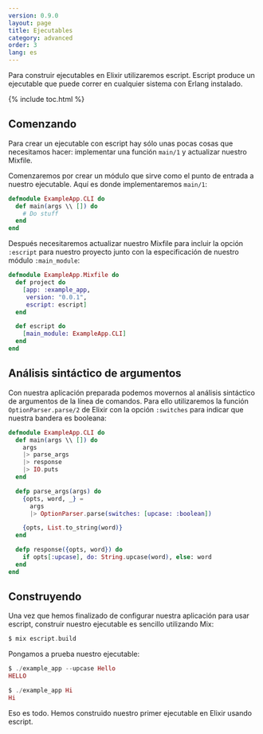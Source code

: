 ```yaml
---
version: 0.9.0
layout: page
title: Ejecutables
category: advanced
order: 3
lang: es
---
```


Para construir ejecutables en Elixir utilizaremos escript. Escript produce un ejecutable que puede correr en cualquier sistema con Erlang instalado.

{% include toc.html %}

## Comenzando

Para crear un ejecutable con escript hay sólo unas pocas cosas que necesitamos hacer: implementar una función `main/1` y actualizar nuestro Mixfile.

Comenzaremos por crear un módulo que sirve como el punto de entrada a nuestro ejecutable. Aquí es donde implementaremos `main/1`:

```elixir
defmodule ExampleApp.CLI do
  def main(args \\ []) do
    # Do stuff
  end
end
```

Después necesitaremos actualizar nuestro Mixfile para incluir la opción `:escript` para nuestro proyecto junto con la especificación de nuestro módulo `:main_module`:

```elixir
defmodule ExampleApp.Mixfile do
  def project do
    [app: :example_app,
     version: "0.0.1",
     escript: escript]
  end

  def escript do
    [main_module: ExampleApp.CLI]
  end
end
```

## Análisis sintáctico de argumentos

Con nuestra aplicación preparada podemos movernos al análisis sintáctico de argumentos de la línea de comandos. Para ello utilizaremos la función `OptionParser.parse/2` de Elixir con la opción `:switches` para indicar que nuestra bandera es booleana:

```elixir
defmodule ExampleApp.CLI do
  def main(args \\ []) do
    args
    |> parse_args
    |> response
    |> IO.puts
  end

  defp parse_args(args) do
    {opts, word, _} =
      args
      |> OptionParser.parse(switches: [upcase: :boolean])

    {opts, List.to_string(word)}
  end

  defp response({opts, word}) do
    if opts[:upcase], do: String.upcase(word), else: word
  end
end
```

## Construyendo

Una vez que hemos finalizado de configurar nuestra aplicación para usar escript, construir nuestro ejecutable es sencillo utilizando Mix:

```elixir
$ mix escript.build
```

Pongamos a prueba nuestro ejecutable:

```elixir
$ ./example_app --upcase Hello
HELLO

$ ./example_app Hi
Hi
```

Eso es todo. Hemos construido nuestro primer ejecutable en Elixir usando escript.
